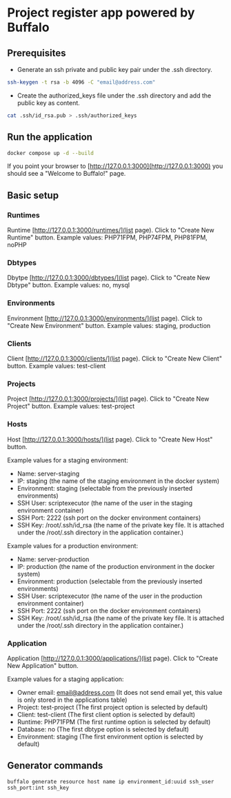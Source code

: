# Project register app powered by Buffalo

## Prerequisites

- Generate an ssh private and public key pair under the .ssh directory.

```bash
ssh-keygen -t rsa -b 4096 -C "email@address.com"
```

- Create the authorized_keys file under the .ssh directory and add the public key as content.

```bash
cat .ssh/id_rsa.pub > .ssh/authorized_keys
```

## Run the application

```bash
docker compose up -d --build
```

If you point your browser to [http://127.0.0.1:3000](http://127.0.0.1:3000) you should see a "Welcome to Buffalo!" page.

## Basic setup

### Runtimes

Runtime [http://127.0.0.1:3000/runtimes/](list page). Click to "Create New Runtime" button. Example values: PHP71FPM, PHP74FPM, PHP81FPM, noPHP

### Dbtypes

Dbytpe [http://127.0.0.1:3000/dbtypes/](list page). Click to "Create New Dbtype" button. Example values: no, mysql

### Environments

Environment [http://127.0.0.1:3000/environments/](list page). Click to "Create New Environment" button. Example values: staging, production

### Clients

Client [http://127.0.0.1:3000/clients/](list page). Click to "Create New Client" button. Example values: test-client

### Projects

Project [http://127.0.0.1:3000/projects/](list page). Click to "Create New Project" button. Example values: test-project

### Hosts

Host [http://127.0.0.1:3000/hosts/](list page). Click to "Create New Host" button.

Example values for a staging environment:
- Name: server-staging
- IP: staging (the name of the staging environment in the docker system)
- Environment: staging (selectable from the previously inserted environments)
- SSH User: scriptexecutor (the name of the user in the staging environment container)
- SSH Port: 2222 (ssh port on the docker environment containers)
- SSH Key: /root/.ssh/id_rsa (the name of the private key file. It is attached under the /root/.ssh directory in the application container.)

Example values for a production environment:
- Name: server-production
- IP: production (the name of the production environment in the docker system)
- Environment: production (selectable from the previously inserted environments)
- SSH User: scriptexecutor (the name of the user in the production environment container)
- SSH Port: 2222 (ssh port on the docker environment containers)
- SSH Key: /root/.ssh/id_rsa (the name of the private key file. It is attached under the /root/.ssh directory in the application container.)

### Application

Application [http://127.0.0.1:3000/applications/](list page). Click to "Create New Application" button.

Example values for a staging application:
- Owner email: email@address.com (It does not send email yet, this value is only stored in the applications table)
- Project: test-project (The first project option is selected by default)
- Client: test-client (The first client option is selected by default)
- Runtime: PHP71FPM (The first runtime option is selected by default)
- Database: no (The first dbtype option is selected by default)
- Environment: staging (The first environment option is selected by default)

## Generator commands

```console
buffalo generate resource host name ip environment_id:uuid ssh_user ssh_port:int ssh_key
```
